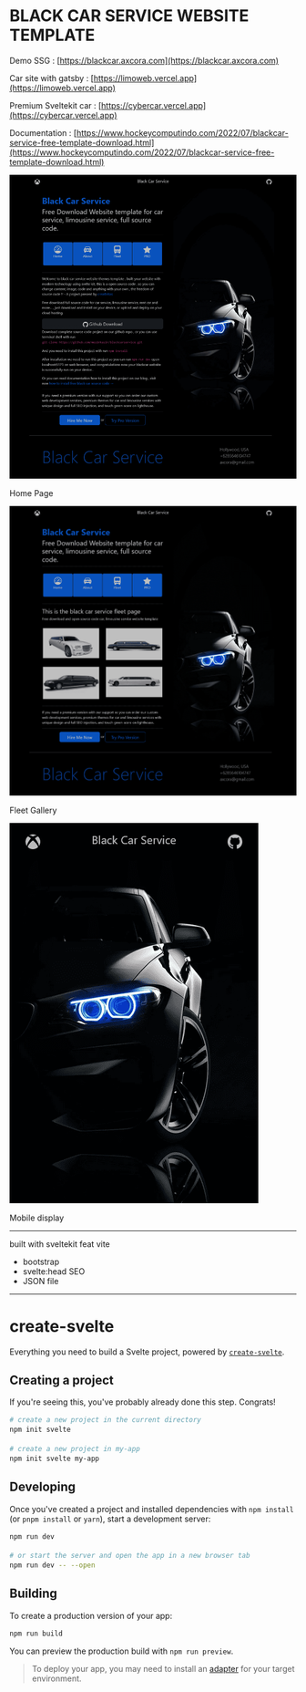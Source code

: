 # BLACK CAR SERVICE WEBSITE TEMPLATE

Demo SSG : [https://blackcar.axcora.com](https://blackcar.axcora.com)

Car site with gatsby : [https://limoweb.vercel.app](https://limoweb.vercel.app)

Premium Sveltekit car : [https://cybercar.vercel.app](https://cybercar.vercel.app)

Documentation : [https://www.hockeycomputindo.com/2022/07/blackcar-service-free-template-download.html](https://www.hockeycomputindo.com/2022/07/blackcar-service-free-template-download.html)

![blackcarservice](sc3.png)

Home Page

![blackcarservice](sc1.png)

Fleet Gallery

![blackcarservice](sc2.png)

Mobile display


------------------------------


built with sveltekit feat vite
+ bootstrap
+ svelte:head SEO
+ JSON file







--------------------------------


# create-svelte

Everything you need to build a Svelte project, powered by [`create-svelte`](https://github.com/sveltejs/kit/tree/master/packages/create-svelte).

## Creating a project

If you're seeing this, you've probably already done this step. Congrats!

```bash
# create a new project in the current directory
npm init svelte

# create a new project in my-app
npm init svelte my-app
```

## Developing

Once you've created a project and installed dependencies with `npm install` (or `pnpm install` or `yarn`), start a development server:

```bash
npm run dev

# or start the server and open the app in a new browser tab
npm run dev -- --open
```

## Building

To create a production version of your app:

```bash
npm run build
```

You can preview the production build with `npm run preview`.

> To deploy your app, you may need to install an [adapter](https://kit.svelte.dev/docs/adapters) for your target environment.
